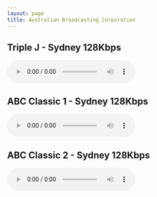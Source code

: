 ```yaml
---
layout: page
title: Australian Broadcasting Corporation
---
```



## Triple J - Sydney 128Kbps

<html>
<head>
  <script src="https://cdn.jsdelivr.net/npm/hls.js@1"></script> <!-- Include the HLS.js library -->
</head>

<body>
  <audio id="audioPlayer" controls></audio> <!-- Create an audio element with controls -->

  <script>
    if (Hls.isSupported()) {
      var audio = document.getElementById('audioPlayer');
      var hls = new Hls();
      
      hls.loadSource('https://mediaserviceslive.akamaized.net/hls/live/2038308/triplejnsw/masterhq.m3u8'); // Provide the path to your .m3u8 file
      hls.attachMedia(audio);

    }
  </script>
</body>


## ABC Classic 1 - Sydney 128Kbps


<body>
  <audio id="audioPlayer" controls></audio> <!-- Create an audio element with controls -->

  <script>
    if (Hls.isSupported()) {
      var audio = document.getElementById('audioPlayer');
      var hls = new Hls();
      
      hls.loadSource('https://mediaserviceslive.akamaized.net/hls/live/2038316/classicfmnsw/masterhq.m3u8'); // Provide the path to your .m3u8 file
      hls.attachMedia(audio);

    }
  </script>
</body>


## ABC Classic 2 - Sydney 128Kbps


<body>
  <audio id="audioPlayer" controls></audio> <!-- Create an audio element with controls -->
  
  <script>
    if (Hls.isSupported()) {
      var audio = document.getElementById('audioPlayer');
      var hls = new Hls();
      
      hls.loadSource('https://mediaserviceslive.akamaized.net/hls/live/2038317/classic2/masterhq.m3u8'); // Provide the path to your .m3u8 file
      hls.attachMedia(audio);

    }
  </script>
</body>

</html>

